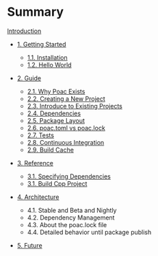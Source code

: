 # Summary

[Introduction](README.md)

* [1. Getting Started](getting-started/README.md)
  * [1.1. Installation](getting-started/installation.md)
  * [1.2. Hello World](getting-started/hello-world.md)

* [2. Guide](guide/README.md)
  * [2.1. Why Poac Exists](guide/why-poac-exists.md)
  * [2.2. Creating a New Project](guide/creating-a-new-project.md)
  * [2.3. Introduce to Existing Projects](guide/introduce-to-existing-projects.md)
  * [2.4. Dependencies](guide/dependencies.md)
  * [2.5. Package Layout](guide/package-layout.md)
  * [2.6. poac.toml vs poac.lock](guide/poac-toml-vs-poac-lock.md)
  * [2.7. Tests](guide/tests.md)
  * [2.8. Continuous Integration](guide/continuous-integration.md)
  * [2.9. Build Cache](guide/build-cache.md)

* [3. Reference](reference/README.md)
  * [3.1. Specifying Dependencies](reference/specifying-dependencies.md)
  * [3.1. Build Cpp Project](reference/build-cpp-project.md)

* [4. Architecture](architecture/README.md)
  * 4.1. Stable and Beta and Nightly
  * 4.2. Dependency Management
  * 4.3. About the poac.lock file
  * 4.4. Detailed behavior until package publish

* [5. Future](future/README.md)

